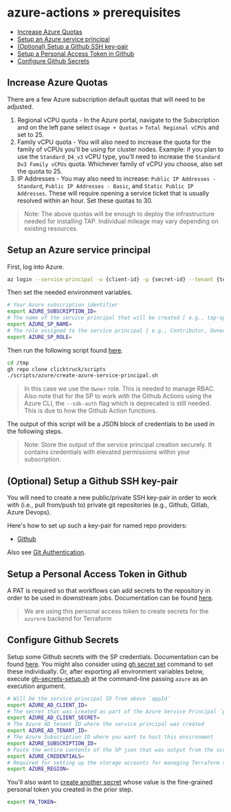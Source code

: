 # azure-actions » prerequisites

* [Increase Azure Quotas](#increase-azure-quotas)
* [Setup an Azure service principal](#setup-an-azure-service-principal)
* [(Optional) Setup a Github SSH key-pair](#optional-setup-a-github-ssh-key-pair)
* [Setup a Personal Access Token in Github](#setup-a-personal-access-token-in-github)
* [Configure Github Secrets](#configure-github-secrets)

## Increase Azure Quotas

There are a few Azure subscription default quotas that will need to be adjusted.

1. Regional vCPU quota - In the Azure portal, navigate to the Subscription and on the left pane select `Usage + Quotas` > `Total Regional vCPUs` and set to 25.
2. Family vCPU quota - You will also need to increase the quota for the family of vCPUs you'll be using for cluster nodes.  Example: if you plan to use the `Standard_D4_v3` vCPU type, you'll need to increase the  `Standard Dv3 Family vCPUs` quota.  Whichever family of vCPU you choose, also set the quota to 25.
3. IP Addresses - You may also need to increase:  `Public IP Addresses - Standard`, `Public IP Addresses - Basic`, and `Static Public IP Addresses`.  These will require opening a service ticket that is usually resolved within an hour.  Set these quotas to 30.

> Note:  The above quotas will be enough to deploy the infrastructure needed for installing TAP.  Individual mileage may vary depending on existing resources.

## Setup an Azure service principal

First, log into Azure.

```bash
az login --service-principal -u {client-id} -p {secret-id} --tenant {tenant-id}
```

Then set the needed environment variables.

```bash
# Your Azure subscription identifier
export AZURE_SUBSCRIPTION_ID=
# The name of the service principal that will be created [ e.g., tap-sp ]
export AZURE_SP_NAME=
# The role assigned to the service principal [ e.g., Contributor, Owner ]
export AZURE_SP_ROLE=
```

Then run the following script found [here](https://github.com/clicktruck/scripts/blob/main/azure/create-azure-service-principal.sh).

```bash
cd /tmp
gh repo clone clicktruck/scripts
./scripts/azure/create-azure-service-principal.sh
```
> In this case we use the `Owner` role. This is needed to manage RBAC. Also note that for the SP to work with the Github Actions using the Azure CLI, the `--sdk-auth` flag which is deprecated is still needed.  This is due to how the Github Action functions.

The output of this script will be a JSON block of credentials to be used in the following steps.
> Note: Store the output of the service principal creation securely. It contains credentials with elevated permissions within your subscription.

## (Optional) Setup a Github SSH key-pair

You will need to create a new public/private SSH key-pair in order to work with (i.e., pull from/push to) private git repositories (e.g., Github, Gitlab, Azure Devops).

Here's how to set up such a key-pair for named repo providers:

* [Github](https://docs.github.com/en/developers/overview/managing-deploy-keys)

Also see [Git Authentication](https://docs.vmware.com/en/VMware-Tanzu-Application-Platform/1.9/tap/scc-git-auth.html).


## Setup a Personal Access Token in Github

A PAT is required so that workflows can add secrets to the repository in order to be used in downstream jobs.  Documentation can be found [here](https://docs.github.com/en/authentication/keeping-your-account-and-data-secure/creating-a-personal-access-token).

> We are using this personal access token to create secrets for the `azurerm` backend for Terraform


## Configure Github Secrets

Setup some Github secrets with the SP credentials.  Documentation can be found [here](https://docs.github.com/en/actions/security-guides/encrypted-secrets).  You might also consider using [gh secret set](https://cli.github.com/manual/gh_secret_set) command to set these individually.  Or, after exporting all environment variables below, execute [gh-secrets-setup.sh](https://github.com/clicktruck/scripts/blob/main/gh-set-secrets.sh) at the command-line passing `azure` as an execution argument.

```bash
# Will be the service principal ID from above `appId`
export AZURE_AD_CLIENT_ID=
# The secret that was created as part of the Azure Service Principal `password`
export AZURE_AD_CLIENT_SECRET=
# The Azure AD tenant ID where the service principal was created
export AZURE_AD_TENANT_ID=
# The Azure Subscription ID where you want to host this environment
export AZURE_SUBSCRIPTION_ID=
# Paste the entire contents of the SP json that was output from the script above here. This is needed for the `azurelogin` Github Action.
export AZURE_CREDENTIALS=
# Required for setting up the storage accounts for managing Terraform state (e.g., `eastus2`)
export AZURE_REGION=
```

You'll also want to [create another secret](https://github.com/clicktruck/scripts/blob/main/set-personal-access-token.sh) whose value is the fine-grained personal token you created in the prior step.

```bash
export PA_TOKEN=
```
